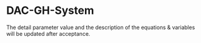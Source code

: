 # DAC-GH-System

The detail parameter value and the description of the equations & variables will be updated after acceptance.
